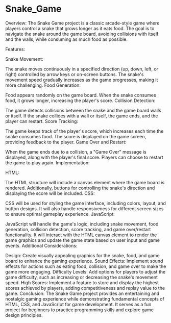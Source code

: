 # Snake_Game
Overview:
The Snake Game project is a classic arcade-style game where players control a snake that grows longer as it eats food. The goal is to navigate the snake around the game board, avoiding collisions with itself and the walls, while consuming as much food as possible.

Features:

Snake Movement:

The snake moves continuously in a specified direction (up, down, left, or right) controlled by arrow keys or on-screen buttons.
The snake's movement speed gradually increases as the game progresses, making it more challenging.
Food Generation:

Food appears randomly on the game board.
When the snake consumes food, it grows longer, increasing the player's score.
Collision Detection:

The game detects collisions between the snake and the game board walls or itself.
If the snake collides with a wall or itself, the game ends, and the player can restart.
Score Tracking:

The game keeps track of the player's score, which increases each time the snake consumes food.
The score is displayed on the game screen, providing feedback to the player.
Game Over and Restart:

When the game ends due to a collision, a "Game Over" message is displayed, along with the player's final score.
Players can choose to restart the game to play again.
Implementation:

HTML:

The HTML structure will include a canvas element where the game board is rendered.
Additionally, buttons for controlling the snake's direction and displaying the score will be included.
CSS:

CSS will be used for styling the game interface, including colors, layout, and button designs.
It will also handle responsiveness for different screen sizes to ensure optimal gameplay experience.
JavaScript:

JavaScript will handle the game's logic, including snake movement, food generation, collision detection, score tracking, and game over/restart functionality.
It will interact with the HTML canvas element to render the game graphics and update the game state based on user input and game events.
Additional Considerations:

Design: Create visually appealing graphics for the snake, food, and game board to enhance the gaming experience.
Sound Effects: Implement sound effects for actions such as eating food, collision, and game over to make the game more engaging.
Difficulty Levels: Add options for players to adjust the game difficulty, such as increasing or decreasing the snake's movement speed.
High Scores: Implement a feature to store and display the highest scores achieved by players, adding competitiveness and replay value to the game.
Conclusion:
The Snake Game project provides an entertaining and nostalgic gaming experience while demonstrating fundamental concepts of HTML, CSS, and JavaScript for game development. It serves as a fun project for beginners to practice programming skills and explore game design principles.
